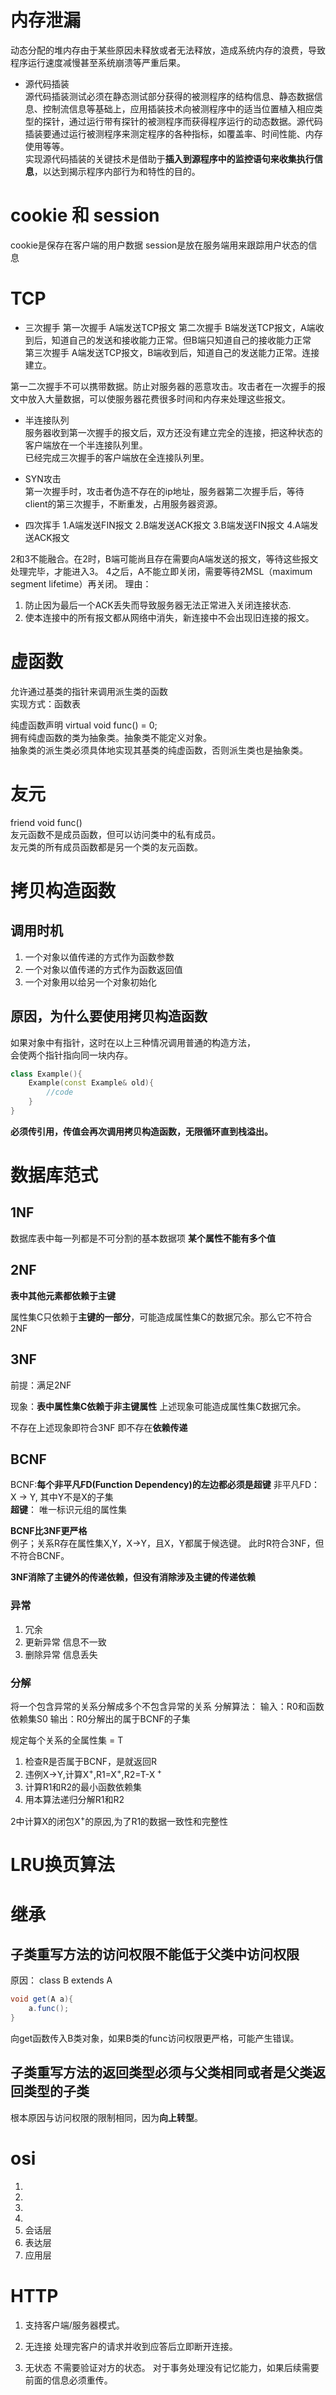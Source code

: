 # 内存泄漏  
动态分配的堆内存由于某些原因未释放或者无法释放，造成系统内存的浪费，导致程序运行速度减慢甚至系统崩溃等严重后果。  

- 源代码插装  
源代码插装测试必须在静态测试部分获得的被测程序的结构信息、静态数据信息、控制流信息等基础上，应用插装技术向被测程序中的适当位置植入相应类型的探针，通过运行带有探针的被测程序而获得程序运行的动态数据。源代码插装要通过运行被测程序来测定程序的各种指标，如覆盖率、时间性能、内存使用等等。  
实现源代码插装的关键技术是借助于**插入到源程序中的监控语句来收集执行信息**，以达到揭示程序内部行为和特性的目的。

# cookie 和 session  
cookie是保存在客户端的用户数据
session是放在服务端用来跟踪用户状态的信息

# TCP  
- 三次握手
第一次握手 A端发送TCP报文
第二次握手 B端发送TCP报文，A端收到后，知道自己的发送和接收能力正常。但B端只知道自己的接收能力正常  
第三次握手 A端发送TCP报文，B端收到后，知道自己的发送能力正常。连接建立。  

第一二次握手不可以携带数据。防止对服务器的恶意攻击。攻击者在一次握手的报文中放入大量数据，可以使服务器花费很多时间和内存来处理这些报文。  

- 半连接队列  
服务器收到第一次握手的报文后，双方还没有建立完全的连接，把这种状态的客户端放在一个半连接队列里。  
已经完成三次握手的客户端放在全连接队列里。

- SYN攻击  
第一次握手时，攻击者伪造不存在的ip地址，服务器第二次握手后，等待client的第三次握手，不断重发，占用服务器资源。

- 四次挥手
1.A端发送FIN报文
2.B端发送ACK报文
3.B端发送FIN报文
4.A端发送ACK报文  

2和3不能融合。在2时，B端可能尚且存在需要向A端发送的报文，等待这些报文处理完毕，才能进入3。
4之后，A不能立即关闭，需要等待2MSL（maximum segment lifetime）再关闭。
理由：
1. 防止因为最后一个ACK丢失而导致服务器无法正常进入关闭连接状态.
2. 使本连接中的所有报文都从网络中消失，新连接中不会出现旧连接的报文。

# 虚函数
允许通过基类的指针来调用派生类的函数  
实现方式：函数表   

纯虚函数声明 virtual void func() = 0;  
拥有纯虚函数的类为抽象类。抽象类不能定义对象。  
抽象类的派生类必须具体地实现其基类的纯虚函数，否则派生类也是抽象类。

# 友元
friend void func()  
友元函数不是成员函数，但可以访问类中的私有成员。  
友元类的所有成员函数都是另一个类的友元函数。

# 拷贝构造函数

## 调用时机
1. 一个对象以值传递的方式作为函数参数  
2. 一个对象以值传递的方式作为函数返回值  
3. 一个对象用以给另一个对象初始化
## 原因，为什么要使用拷贝构造函数
如果对象中有指针，这时在以上三种情况调用普通的构造方法，  
会使两个指针指向同一块内存。  

``` c++
class Example(){
    Example(const Example& old){
        //code
    }
}
```  
**必须传引用，传值会再次调用拷贝构造函数，无限循环直到栈溢出。**

# 数据库范式

## 1NF
数据库表中每一列都是不可分割的基本数据项
**某个属性不能有多个值**

## 2NF
**表中其他元素都依赖于主键**

属性集C只依赖于**主键的一部分**，可能造成属性集C的数据冗余。那么它不符合2NF

## 3NF

前提：满足2NF

现象：**表中属性集C依赖于非主键属性**
上述现象可能造成属性集C数据冗余。

不存在上述现象即符合3NF
即不存在**依赖传递**  

## BCNF  

BCNF:**每个非平凡FD(Function Dependency)的左边都必须是超键** 
非平凡FD：X -> Y, 其中Y不是X的子集  
**超键**： 唯一标识元组的属性集

**BCNF比3NF更严格**  
例子；关系R存在属性集X,Y，X->Y，且X，Y都属于候选键。
此时R符合3NF，但不符合BCNF。

**3NF消除了主键外的传递依赖，但没有消除涉及主键的传递依赖**

### 异常
1. 冗余
2. 更新异常
信息不一致
3. 删除异常
信息丢失

### 分解
将一个包含异常的关系分解成多个不包含异常的关系
分解算法：
输入：R0和函数依赖集S0
输出：R0分解出的属于BCNF的子集

规定每个关系的全属性集 = T

1. 检查R是否属于BCNF，是就返回R
2. 违例X->Y,计算X<sup>+</sup>,R1=X<sup>+</sup>,R2=T-X<sup>
+</sup>
3. 计算R1和R2的最小函数依赖集
4. 用本算法递归分解R1和R2

2中计算X的闭包X<sup>+</sup>的原因,为了R1的数据一致性和完整性

# LRU换页算法

# 继承

## 子类重写方法的访问权限不能低于父类中访问权限

原因：
class B extends A
```java
void get(A a){
    a.func();
}
```

向get函数传入B类对象，如果B类的func访问权限更严格，可能产生错误。

## 子类重写方法的返回类型必须与父类相同或者是父类返回类型的子类

根本原因与访问权限的限制相同，因为**向上转型**。

# osi

1. 
2. 
3. 
4. 
5. 会话层
6. 表达层
7. 应用层

# HTTP

1. 支持客户端/服务器模式。

2. 无连接
处理完客户的请求并收到应答后立即断开连接。

3. 无状态
不需要验证对方的状态。
对于事务处理没有记忆能力，如果后续需要前面的信息必须重传。
